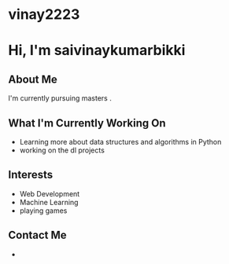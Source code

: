 # vinay2223
# Hi, I'm saivinaykumarbikki 

## About Me
I'm currently pursuing masters . 

## What I'm Currently Working On
- Learning more about data structures and algorithms in Python
- working on the dl projects

## Interests
- Web Development
- Machine Learning
- playing games

## Contact Me
-
